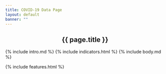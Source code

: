 ```yaml
---
title: COVID-19 Data Page
layout: default
banner: ""
---
```


<div class="full-row-white-components">
<div class="container">
<div class="row lp__body_content">
<div class="col-sm-12">
<center><h2>{{ page.title }}</h2></center>
{% include intro.md %}
{% include indicators.html %}
{% include body.md %}
</div>
</div>
</div>
</div>

{% include features.html %}
